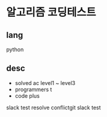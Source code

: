 # 알고리즘 코딩테스트
## lang
python
## desc
- solved ac level1 ~ level3
- programmers t
- code plus

slack test resolve conflictgit slack test
